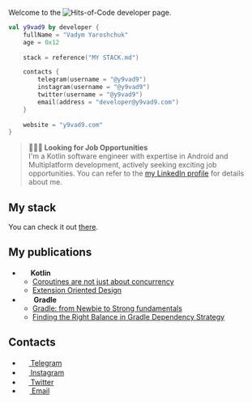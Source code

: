 Welcome to the ![Hits-of-Code](https://img.shields.io/badge/kotlin-%230095D5.svg?style=flat-square&logo=kotlin&logoColor=white) developer page.

```kotlin
val y9vad9 by developer {
    fullName = "Vadym Yaroshchuk"
    age = 0x12
    
    stack = reference("MY STACK.md")

    contacts {
        telegram(username = "@y9vad9")
        instagram(username = "@y9vad9")
        twitter(username = "@y9vad9")
        email(address = "developer@y9vad9.com")
    }
    
    website = "y9vad9.com"
}
```

> **👨🏻‍💻 Looking for Job Opportunities** <br>
> I'm a Kotlin software engineer with expertise in Android and Multiplatform development, actively seeking exciting job opportunities. You can refer to the [my LinkedIn profile](https://www.linkedin.com/in/y9vad9/) for details about me.

## My stack
You can check it out [there](MY%20STACK.md).

## My publications
- <img src="https://upload.wikimedia.org/wikipedia/commons/thumb/3/37/Kotlin_Icon_2021.svg/2048px-Kotlin_Icon_2021.svg.png" width=16 height=16 /> **Kotlin**
    - [Coroutines are not just about concurrency](https://dev.to/y9vad9/coroutines-are-not-just-about-concurrency-4bfe) 
    - [Extension Oriented Design](https://dev.to/y9vad9/extension-oriented-design-3d41)
- <img src="https://github.com/y9vad9/y9vad9/assets/32961194/54a4fc6f-b639-4bc2-8722-1dfdf798aecb" width=22 height=16 /> **Gradle**
    - [Gradle: from Newbie to Strong fundamentals](https://dev.to/y9vad9/gradle-from-newbie-to-strong-fundamentals-mdf)
    - [Finding the Right Balance in Gradle Dependency Strategy](https://dev.to/y9vad9/finding-the-right-balance-in-gradle-dependency-strategy-4jdl)

## Contacts
 - <a href="https://t.me/y9vad9"><img src="https://upload.wikimedia.org/wikipedia/commons/thumb/8/82/Telegram_logo.svg/768px-Telegram_logo.svg.png" width=16 height=16 />  Telegram</a>
 - <a href="https://www.instagram.com/y9vad9/"><img src="https://upload.wikimedia.org/wikipedia/commons/thumb/5/58/Instagram-Icon.png/1200px-Instagram-Icon.png" width=16 height=16 />  Instagram</a>
 - <a href="https://twitter.com/y9vad9/"><img src="https://www.freepnglogos.com/uploads/twitter-logo-png/twitter-logo-vector-png-clipart-1.png" width=16 height=16 />  Twitter</a>
 - <a href="mailto:developer@y9vad9.com"><img src="https://upload.wikimedia.org/wikipedia/commons/thumb/7/7e/Gmail_icon_%282020%29.svg/768px-Gmail_icon_%282020%29.svg.png" width=18 height=14 />  Email</a>
